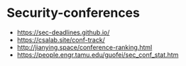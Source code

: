 # Security-conferences

* https://sec-deadlines.github.io/
* https://csalab.site/conf-track/
* http://jianying.space/conference-ranking.html
* https://people.engr.tamu.edu/guofei/sec_conf_stat.htm
